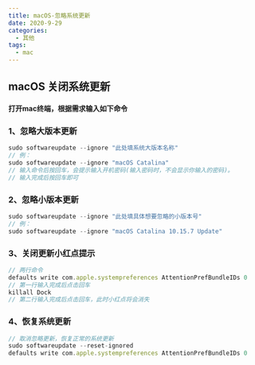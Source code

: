 ```yaml
---
title: macOS-忽略系统更新
date: 2020-9-29
categories:
  - 其他
tags:
  - mac
---
```


## macOS 关闭系统更新



#### 打开mac终端，根据需求输入如下命令



### 1、忽略大版本更新

```javascript
sudo softwareupdate --ignore "此处填系统大版本名称"
// 例：
sudo softwareupdate --ignore "macOS Catalina"
// 输入命令后按回车，会提示输入开机密码(输入密码时，不会显示你输入的密码)。
// 输入完成后按回车即可
```

### 2、忽略小版本更新

```javascript
sudo softwareupdate --ignore "此处填具体想要忽略的小版本号"
// 例：
sudo softwareupdate --ignore "macOS Catalina 10.15.7 Update"
```

### 3、关闭更新小红点提示

```javascript
// 两行命令
defaults write com.apple.systempreferences AttentionPrefBundleIDs 0
// 第一行输入完成后点击回车
killall Dock
// 第二行输入完成后点击回车，此时小红点将会消失
```

### 4、恢复系统更新

```javascript
// 取消忽略更新，恢复正常的系统更新
sudo softwareupdate --reset-ignored
defaults write com.apple.systempreferences AttentionPrefBundleIDs 0
```


